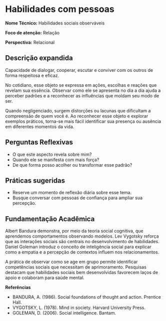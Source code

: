 # Habilidades com pessoas

**Nome Técnico:** Habilidades sociais observáveis

**Foco de atenção:** Relação

**Perspectiva:** Relacional

## Descrição expandida
Capacidade de dialogar, cooperar, escutar e conviver com os outros de forma respeitosa e eficaz.

No cotidiano, esse objeto se expressa em ações, escolhas e reações que revelam sua essência. Observar como ele se apresenta no dia a dia ajuda a perceber padrões e a reconhecer as influências que moldam seu modo de ser.

Quando negligenciado, surgem distorções ou lacunas que dificultam a compreensão de quem você é. Ao reconhecer esse objeto e explorar exemplos práticos, torna-se mais fácil identificar sua presença ou ausência em diferentes momentos da vida.

## Perguntas Reflexivas
- O que este aspecto revela sobre mim?
- Quando ele se manifesta com mais força?
- De que forma posso acolher ou transformar esse padrão?

## Práticas sugeridas
- Reserve um momento de reflexão diária sobre esse tema.
- Busque conversar com pessoas de confiança para ampliar sua percepção.

## Fundamentação Acadêmica

Albert Bandura demonstra, por meio da teoria social cognitiva, que aprendemos comportamentos observando modelos. Lev Vygotsky reforça que as interações sociais são centrais no desenvolvimento de habilidades. Daniel Goleman introduz o conceito de inteligência social para explicar como a empatia e a percepção de contextos influem nos relacionamentos.

A prática de observar como se age em grupo permite identificar competências sociais que necessitam de aprimoramento. Pesquisas destacam que habilidades sociais bem desenvolvidas favorecem laços de apoio e colaboram para saúde mental.

**Referências**
- BANDURA, A. (1986). Social foundations of thought and action. Prentice Hall.
- VYGOTSKY, L. (1978). Mind in society. Harvard University Press.
- GOLEMAN, D. (2006). Social intelligence. Bantam.
